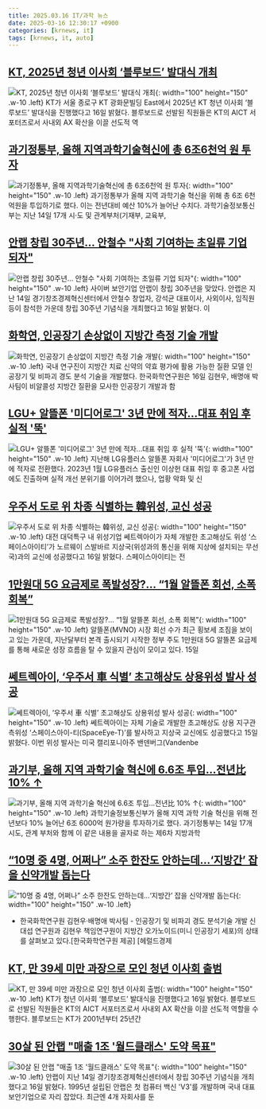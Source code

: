 ```yaml
---
title: 2025.03.16 IT/과학 뉴스
date: 2025-03-16 12:30:17 +0900
categories: [krnews, it]
tags: [krnews, it, auto]
---
```

## [KT, 2025년 청년 이사회 ‘블루보드’ 발대식 개최](https://n.news.naver.com/mnews/article/366/0001061299)

![KT, 2025년 청년 이사회 ‘블루보드’ 발대식 개최](https://mimgnews.pstatic.net/image/origin/366/2025/03/16/1061299.jpg?type=nf220_150){: width="100" height="150" .w-10 .left}
KT가 서울 종로구 KT 광화문빌딩 East에서 2025년 KT 청년 이사회 ‘블루보드’ 발대식을 진행했다고 16일 밝혔다. 블루보드로 선발된 직원들은 KT의 AICT 서포터즈로서 사내외 AX 확산을 이끌 선도적 역

## [과기정통부, 올해 지역과학기술혁신에 총 6조6천억 원 투자](https://n.news.naver.com/mnews/article/092/0002366798)

![과기정통부, 올해 지역과학기술혁신에 총 6조6천억 원 투자](https://mimgnews.pstatic.net/image/origin/092/2025/03/16/2366798.jpg?type=nf220_150){: width="100" height="150" .w-10 .left}
과기정통부가 올해 지역 과학기술 혁신을 위해 총 6조 6천억원을 투입하기로 했다. 이는 전년대비 예산 10%가 늘어난 수치다. 과학기술정보통신부는 지난 14일 17개 시‧도 및 관계부처(기재부, 교육부,

## [안랩 창립 30주년… 안철수 "사회 기여하는 초일류 기업 되자"](https://n.news.naver.com/mnews/article/003/0013121786)

![안랩 창립 30주년… 안철수 "사회 기여하는 초일류 기업 되자"](https://mimgnews.pstatic.net/image/origin/003/2025/03/16/13121786.jpg?type=nf220_150){: width="100" height="150" .w-10 .left}
사이버 보안기업 안랩이 창립 30주년을 맞았다. 안랩은 지난 14일 경기창조경제혁신센터에서 안철수 창업자, 강석균 대표이사, 사외이사, 임직원 등이 참석한 가운데 창립 30주년 기념식을 개최했다고 16일 밝혔다. 이

## [화학연, 인공장기 손상없이 지방간 측정 기술 개발](https://n.news.naver.com/mnews/article/277/0005561417)

![화학연, 인공장기 손상없이 지방간 측정 기술 개발](https://mimgnews.pstatic.net/image/origin/277/2025/03/16/5561417.jpg?type=nf220_150){: width="100" height="150" .w-10 .left}
국내 연구진이 지방간 치료 신약의 약효 평가에 활용 가능한 질환 모델 인공장기 및 비파괴 경도 분석 기술을 개발했다. 한국화학연구원은 16일 김현우, 배명애 박사팀이 비알콜성 지방간 질환을 모사한 인공장기 개발과 함

## [LGU+ 알뜰폰 '미디어로그' 3년 만에 적자...대표 취임 후 실적 '뚝'](https://n.news.naver.com/mnews/article/008/0005166248)

![LGU+ 알뜰폰 '미디어로그' 3년 만에 적자...대표 취임 후 실적 '뚝'](https://mimgnews.pstatic.net/image/origin/008/2025/03/16/5166248.jpg?type=nf220_150){: width="100" height="150" .w-10 .left}
지난해 LG유플러스 알뜰폰 자회사 '미디어로그'가 3년 만에 적자로 전환했다. 2023년 1월 LG유플러스 출신인 이상헌 대표 취임 후 중고폰 사업에도 진출하며 실적 개선 분위기를 이어가려 했으나, 업황 악화 및 신

## [우주서 도로 위 차종 식별하는 韓위성, 교신 성공](https://n.news.naver.com/mnews/article/277/0005561374)

![우주서 도로 위 차종 식별하는 韓위성, 교신 성공](https://mimgnews.pstatic.net/image/origin/277/2025/03/16/5561374.jpg?type=nf220_150){: width="100" height="150" .w-10 .left}
대전 대덕특구 내 위성기업 쎄트렉아이가 자체 개발한 초고해상도 위성 ‘스페이스아이티’가 노르웨이 스발바르 지상국(위성과의 통신을 위해 지상에 설치되는 무선국)과의 교신에 성공했다고 16일 밝혔다. 스페이스아이티는 전

## [1만원대 5G 요금제로 폭발성장?... “1월 알뜰폰 회선, 소폭 회복”](https://n.news.naver.com/mnews/article/138/0002192663)

![1만원대 5G 요금제로 폭발성장?... “1월 알뜰폰 회선, 소폭 회복”](https://mimgnews.pstatic.net/image/origin/138/2025/03/15/2192663.jpg?type=nf220_150){: width="100" height="150" .w-10 .left}
알뜰폰(MVNO) 시장 회선 수가 최근 횡보세 조짐을 보이고 있는 가운데, 지난달부터 본격 출시되기 시작한 정부 주도 1만원대 5G 알뜰폰 요금제를 통해 새로운 성장 흐름을 탈 수 있을지 관심이 모이고 있다. 15일

## [쎄트렉아이, ‘우주서 車 식별’ 초고해상도 상용위성 발사 성공](https://n.news.naver.com/mnews/article/366/0001061294)

![쎄트렉아이, ‘우주서 車 식별’ 초고해상도 상용위성 발사 성공](https://mimgnews.pstatic.net/image/origin/366/2025/03/16/1061294.jpg?type=nf220_150){: width="100" height="150" .w-10 .left}
쎄트렉아이는 자체 기술로 개발한 초고해상도 상용 지구관측위성 ‘스페이스아이-티(SpaceEye-T)’를 발사하고 지상국 교신에도 성공했다고 15일 밝혔다. 이번 위성 발사는 미국 캘리포니아주 밴덴버그(Vandenbe

## [과기부, 올해 지역 과학기술 혁신에 6.6조 투입…전년比 10% ↑](https://n.news.naver.com/mnews/article/421/0008132209)

![과기부, 올해 지역 과학기술 혁신에 6.6조 투입…전년比 10% ↑](https://mimgnews.pstatic.net/image/origin/421/2025/03/16/8132209.jpg?type=nf220_150){: width="100" height="150" .w-10 .left}
과학기술정보통신부가 올해 지역 과학 기술 혁신을 위해 전년보다 10% 늘어난 6조 6000억 원가량을 투자하기로 했다. 과기정통부는 14일 17개 시도, 관계 부처와 함께 이 같은 내용을 골자로 하는 제6차 지방과학

## [“10명 중 4명, 어쩌나” 소주 한잔도 안하는데…‘지방간’ 잡을 신약개발 돕는다](https://n.news.naver.com/mnews/article/016/0002442678)

![“10명 중 4명, 어쩌나” 소주 한잔도 안하는데…‘지방간’ 잡을 신약개발 돕는다](https://mimgnews.pstatic.net/image/origin/016/2025/03/16/2442678.jpg?type=nf220_150){: width="100" height="150" .w-10 .left}
- 한국화학연구원 김현우·배명애 박사팀 - 인공장기 및 비파괴 경도 분석기술 개발 신대섭 연구원과 김현우 책임연구원이 지방간 오가노이드(미니 인공장기 세포)의 상태를 살펴보고 있다.[한국화학연구원 제공] [헤럴드경제

## [KT, 만 39세 미만 과장으로 모인 청년 이사회 출범](https://n.news.naver.com/mnews/article/092/0002366788)

![KT, 만 39세 미만 과장으로 모인 청년 이사회 출범](https://mimgnews.pstatic.net/image/origin/092/2025/03/16/2366788.jpg?type=nf220_150){: width="100" height="150" .w-10 .left}
KT가 청년 이사회 ‘블루보드’ 발대식을 진행했다고 16일 밝혔다. 블루보드로 선발된 직원들은 KT의 AICT 서포터즈로서 사내외 AX 확산을 이끌 선도적 역할을 수행한다. 블루보드는 KT가 2001년부터 25년간

## [30살 된 안랩 "매출 1조 '월드클래스' 도약 목표"](https://n.news.naver.com/mnews/article/008/0005166252)

![30살 된 안랩 "매출 1조 '월드클래스' 도약 목표"](https://mimgnews.pstatic.net/image/origin/008/2025/03/16/5166252.jpg?type=nf220_150){: width="100" height="150" .w-10 .left}
안랩이 지난 14일 경기창조경제혁신센터에서 창립 30주년 기념식을 개최했다고 16일 밝혔다. 1995년 설립된 안랩은 첫 컴퓨터 백신 'V3'를 개발하며 국내 대표 보안기업으로 자리 잡았다. 최근엔 4개 자회사를 둔


